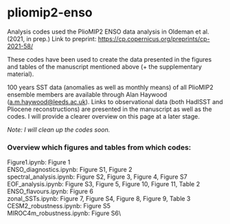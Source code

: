 # pliomip2-enso
Analysis codes used the PlioMIP2 ENSO data analysis in Oldeman et al. (2021, in prep.)
Link to preprint: https://cp.copernicus.org/preprints/cp-2021-58/

These codes have been used to create the data presented in the figures and tables of the manuscript mentioned above (+ the supplementary material). 

100 years SST data (anomalies as well as monthly means) of all PlioMIP2 ensemble members are available through Alan Haywood (a.m.haywood@leeds.ac.uk). Links to observational data (both HadISST and Pliocene reconstructions) are presented in the manuscript as well as the codes. I will provide a clearer overview on this page at a later stage.

*Note: I will clean up the codes soon.*

### Overview which figures and tables from which codes:

Figure1.ipynb: Figure 1\
ENSO_diagnostics.ipynb: Figure S1, Figure 2\
spectral_analysis.ipynb: Figure S2, Figure 3, Figure 4, Figure S7\
EOF_analysis.ipynb: Figure S3, Figure 5, Figure 10, Figure 11, Table 2\
ENSO_flavours.ipynb: Figure 6\
zonal_SSTs.ipynb: Figure 7, Figure S4, Figure 8, Figure 9, Table 3\
CESM2_robustness.ipynb: Figure S5\
MIROC4m_robustness.ipynb: Figure S6\
